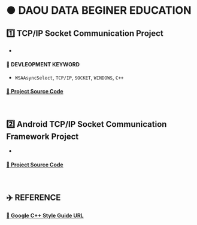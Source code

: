 # ● DAOU DATA BEGINER EDUCATION

## 1️⃣ TCP/IP Socket Communication Project

* 

#### 🔑 DEVLEOPMENT KEYWORD

* `WSAAsyncSelect`, `TCP/IP`, `SOCKET`, `WINDOWS`, `C++`

#### [🚀 Project Source Code](https://github.com/ChangYeop-Yang/Study-C/tree/master/%5BC%2B%2B%5D%20Project/%5BProject%5D%201%20Week/ChatMFCApplication)

</br>

## 2️⃣ Android TCP/IP Socket Communication Framework Project

* 

#### [🚀 Project Source Code]()

</br>

## ✈️ REFERENCE

#### [🚀 Google C++ Style Guide URL](https://google.github.io/styleguide/cppguide.html#Enumerator_Names)
